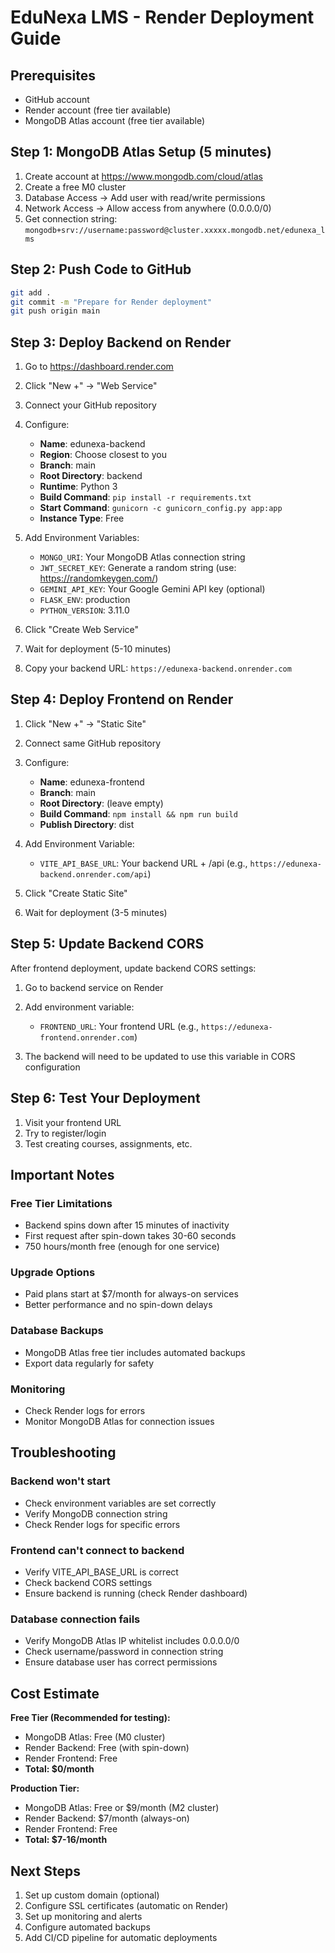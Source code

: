# EduNexa LMS - Render Deployment Guide

## Prerequisites
- GitHub account
- Render account (free tier available)
- MongoDB Atlas account (free tier available)

## Step 1: MongoDB Atlas Setup (5 minutes)

1. Create account at https://www.mongodb.com/cloud/atlas
2. Create a free M0 cluster
3. Database Access → Add user with read/write permissions
4. Network Access → Allow access from anywhere (0.0.0.0/0)
5. Get connection string: `mongodb+srv://username:password@cluster.xxxxx.mongodb.net/edunexa_lms`

## Step 2: Push Code to GitHub

```bash
git add .
git commit -m "Prepare for Render deployment"
git push origin main
```

## Step 3: Deploy Backend on Render

1. Go to https://dashboard.render.com
2. Click "New +" → "Web Service"
3. Connect your GitHub repository
4. Configure:
   - **Name**: edunexa-backend
   - **Region**: Choose closest to you
   - **Branch**: main
   - **Root Directory**: backend
   - **Runtime**: Python 3
   - **Build Command**: `pip install -r requirements.txt`
   - **Start Command**: `gunicorn -c gunicorn_config.py app:app`
   - **Instance Type**: Free

5. Add Environment Variables:
   - `MONGO_URI`: Your MongoDB Atlas connection string
   - `JWT_SECRET_KEY`: Generate a random string (use: https://randomkeygen.com/)
   - `GEMINI_API_KEY`: Your Google Gemini API key (optional)
   - `FLASK_ENV`: production
   - `PYTHON_VERSION`: 3.11.0

6. Click "Create Web Service"
7. Wait for deployment (5-10 minutes)
8. Copy your backend URL: `https://edunexa-backend.onrender.com`

## Step 4: Deploy Frontend on Render

1. Click "New +" → "Static Site"
2. Connect same GitHub repository
3. Configure:
   - **Name**: edunexa-frontend
   - **Branch**: main
   - **Root Directory**: (leave empty)
   - **Build Command**: `npm install && npm run build`
   - **Publish Directory**: dist

4. Add Environment Variable:
   - `VITE_API_BASE_URL`: Your backend URL + /api (e.g., `https://edunexa-backend.onrender.com/api`)

5. Click "Create Static Site"
6. Wait for deployment (3-5 minutes)

## Step 5: Update Backend CORS

After frontend deployment, update backend CORS settings:

1. Go to backend service on Render
2. Add environment variable:
   - `FRONTEND_URL`: Your frontend URL (e.g., `https://edunexa-frontend.onrender.com`)

3. The backend will need to be updated to use this variable in CORS configuration

## Step 6: Test Your Deployment

1. Visit your frontend URL
2. Try to register/login
3. Test creating courses, assignments, etc.

## Important Notes

### Free Tier Limitations
- Backend spins down after 15 minutes of inactivity
- First request after spin-down takes 30-60 seconds
- 750 hours/month free (enough for one service)

### Upgrade Options
- Paid plans start at $7/month for always-on services
- Better performance and no spin-down delays

### Database Backups
- MongoDB Atlas free tier includes automated backups
- Export data regularly for safety

### Monitoring
- Check Render logs for errors
- Monitor MongoDB Atlas for connection issues

## Troubleshooting

### Backend won't start
- Check environment variables are set correctly
- Verify MongoDB connection string
- Check Render logs for specific errors

### Frontend can't connect to backend
- Verify VITE_API_BASE_URL is correct
- Check backend CORS settings
- Ensure backend is running (check Render dashboard)

### Database connection fails
- Verify MongoDB Atlas IP whitelist includes 0.0.0.0/0
- Check username/password in connection string
- Ensure database user has correct permissions

## Cost Estimate

**Free Tier (Recommended for testing):**
- MongoDB Atlas: Free (M0 cluster)
- Render Backend: Free (with spin-down)
- Render Frontend: Free
- **Total: $0/month**

**Production Tier:**
- MongoDB Atlas: Free or $9/month (M2 cluster)
- Render Backend: $7/month (always-on)
- Render Frontend: Free
- **Total: $7-16/month**

## Next Steps

1. Set up custom domain (optional)
2. Configure SSL certificates (automatic on Render)
3. Set up monitoring and alerts
4. Configure automated backups
5. Add CI/CD pipeline for automatic deployments
